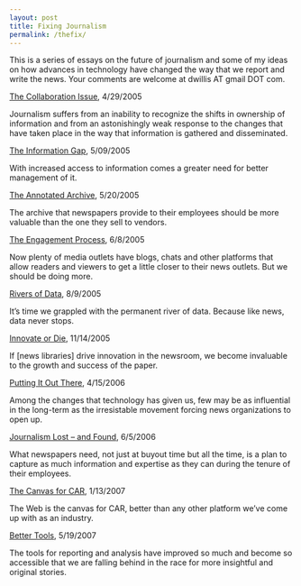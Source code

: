 ```yaml
---
layout: post
title: Fixing Journalism
permalink: /thefix/
---
```


This is a series of essays on the future of journalism and some of my ideas on how advances in technology have changed the way that we report and write the news. Your comments are welcome at dwillis AT gmail DOT com.

[The Collaboration Issue](http://blog.thescoop.org/thefix/the-collaboration-issue/), 4/29/2005

Journalism suffers from an inability to recognize the shifts in ownership of information and from an astonishingly weak response to the changes that have taken place in the way that information is gathered and disseminated.

[The Information Gap](http://blog.thescoop.org/thefix/the-information-gap/), 5/09/2005

With increased access to information comes a greater need for better management of it.

[The Annotated Archive](http://blog.thescoop.org/thefix/the-annotated-archive/), 5/20/2005

The archive that newspapers provide to their employees should be more valuable than the one they sell to vendors.

[The Engagement Process](http://blog.thescoop.org/thefix/the-engagement-process/), 6/8/2005

Now plenty of media outlets have blogs, chats and other platforms that allow readers and viewers to get a little closer to their news outlets. But we should be doing more.

[Rivers of Data](http://blog.thescoop.org/thefix/rivers-of-data/), 8/9/2005

It’s time we grappled with the permanent river of data. Because like news, data never stops.

[Innovate or Die](http://blog.thescoop.org/thefix/innovate-or-die/), 11/14/2005

If [news libraries] drive innovation in the newsroom, we become invaluable to the growth and success of the paper.

[Putting It Out There](http://blog.thescoop.org/thefix/putting-it-out-there/), 4/15/2006

Among the changes that technology has given us, few may be as influential in the long-term as the irresistable movement forcing news organizations to open up.

[Journalism Lost – and Found](http://blog.thescoop.org/thefix/journalism-lost-and-found/), 6/5/2006

What newspapers need, not just at buyout time but all the time, is a plan to capture as much information and expertise as they can during the tenure of their employees.

[The Canvas for CAR](http://blog.thescoop.org/thefix/the-canvas-for-car/), 1/13/2007

The Web is the canvas for CAR, better than any other platform we’ve come up with as an industry.

[Better Tools](http://blog.thescoop.org/thefix/better-tools/), 5/19/2007

The tools for reporting and analysis have improved so much and become so accessible that we are falling behind in the race for more insightful and original stories.